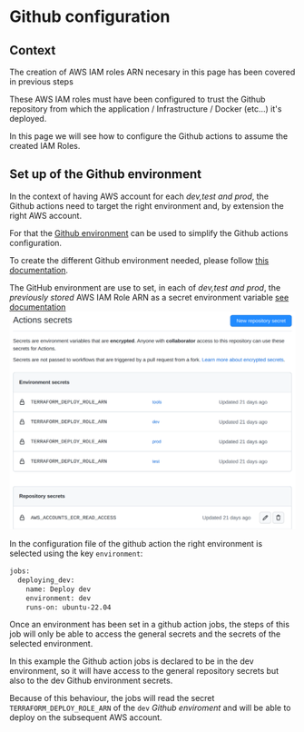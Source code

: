 # Github configuration

## Context
The creation of AWS IAM roles ARN necesary in this page has been covered in previous steps  

These AWS IAM roles must have been configured to trust the Github repository from which the application / Infrastructure / Docker (etc...) it's deployed.

In this page we will see how to configure the Github actions to assume the created IAM Roles.


## Set up of the Github environment

In the context of having AWS account for each *dev,test and prod*, the Github actions need to target the right environment and, by extension the right AWS account.  

For that the [Github environment](https://docs.github.com/en/actions/deployment/targeting-different-environments/using-environments-for-deployment) can be used to simplify the Github actions configuration.

To create the different Github environment needed, please follow [this documentation](https://docs.github.com/en/actions/deployment/targeting-different-environments/using-environments-for-deployment#creating-an-environment).   

The GitHub environment are use to set, in each of *dev,test and prod*, the *previously stored* AWS IAM Role ARN as a secret environment variable [see documentation](https://docs.github.com/en/actions/deployment/targeting-different-environments/using-environments-for-deployment#environment-secrets)
![](images/Github_environment_secrets.png)

In the configuration file of the github action the right environment is selected using the key `environment`:

```
jobs:
  deploying_dev:
    name: Deploy dev 
    environment: dev
    runs-on: ubuntu-22.04
```

Once an environment has been set in a github action jobs, the steps of this job will only be able to access the general secrets and the secrets of the selected environment. 

In this example the Github action jobs is declared to be in the dev environment, so it will have access to the general repository secrets but also to the dev Github environment secrets.  

Because of this behaviour, the jobs will read the secret   
`TERRAFORM_DEPLOY_ROLE_ARN` of the `dev` *Github enviroment* and will be able to deploy on the subsequent AWS account. 
